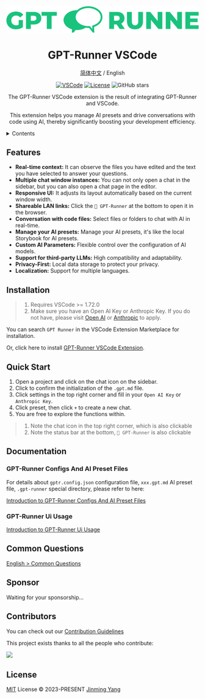 <div align="center">
<img src="../../website/static/img/svg/logo-text.svg" alt="icon"/>

<h1 align="center">GPT-Runner VSCode</h1>

[简体中文](https://github.com/nicepkg/gpt-runner/tree/main/packages/gpt-runner-vscode/README_CN.md) / English

[![VSCode](https://img.shields.io/badge/VSCode-Extension-blue?logo=visualstudiocode)](https://marketplace.visualstudio.com/items?itemName=nicepkg.gpt-runner) [![License](https://img.shields.io/github/license/nicepkg/gpt-runner)](https://github.com/nicepkg/gpt-runner/blob/main/LICENSE)
![GitHub stars](https://img.shields.io/github/stars/nicepkg/gpt-runner?style=social)

The GPT-Runner VSCode extension is the result of integrating GPT-Runner and VSCode.

This extension helps you manage AI presets and drive conversations with code using AI, thereby significantly boosting your development efficiency.

</div>

<details>
<summary>Contents</summary><br>

- [Features](#features)
- [Installation](#installation)
- [Quick Start](#quick-start)
- [Documentation](#documentation)
  - [GPT-Runner Configs And AI Preset Files](#gpt-runner-configs-and-ai-preset-files)
  - [GPT-Runner Ui Usage](#gpt-runner-ui-usage)
- [Common Questions](#common-questions)
- [Sponsor](#sponsor)
- [Contributors](#contributors)
- [License](#license)

<br></details>

## Features

- **Real-time context:** It can observe the files you have edited and the text you have selected to answer your questions.
- **Multiple chat window instances:** You can not only open a chat in the sidebar, but you can also open a chat page in the editor.
- **Responsive UI:** It adjusts its layout automatically based on the current window width.
- **Shareable LAN links:** Click the `🚀 GPT-Runner` at the bottom to open it in the browser.
- **Conversation with code files:** Select files or folders to chat with AI in real-time.
- **Manage your AI presets:** Manage your AI presets, it's like the local Storybook for AI presets.
- **Custom AI Parameters:** Flexible control over the configuration of AI models.
- **Support for third-party LLMs:** High compatibility and adaptability.
- **Privacy-First:** Local data storage to protect your privacy.
- **Localization:** Support for multiple languages.

## Installation

> 1. Requires VSCode >= 1.72.0
> 2. Make sure you have an Open AI Key or Anthropic Key. If you do not have, please visit [Open AI](https://platform.openai.com/) or [Anthropic](https://www.anthropic.com/product/) to apply.

You can search `GPT Runner` in the VSCode Extension Marketplace for installation.

Or, click here to install [GPT-Runner VSCode Extension](https://marketplace.visualstudio.com/items?itemName=nicepkg.gpt-runner).

## Quick Start

1. Open a project and click on the chat icon on the sidebar.
2. Click to confirm the initialization of the `.gpt.md` file.
3. Click settings in the top right corner and fill in your `Open AI Key` or `Anthropic Key`.
4. Click preset, then click `+` to create a new chat.
5. You are free to explore the functions within.

> 1. Note the chat icon in the top right corner, which is also clickable
> 2. Note the status bar at the bottom, `🚀 GPT-Runner` is also clickable

## Documentation

### GPT-Runner Configs And AI Preset Files

For details about `gptr.config.json` configuration file, `xxx.gpt.md` AI preset file, `.gpt-runner` special directory, please refer to here:

[Introduction to GPT-Runner Configs And AI Preset Files](https://github.com/nicepkg/gpt-runner/blob/main/docs/gpt-config.en.md)

### GPT-Runner Ui Usage

[Introduction to GPT-Runner Ui Usage](https://github.com/nicepkg/gpt-runner/blob/main/docs/ui-usage.en.md)


## Common Questions

[English > Common Questions](https://github.com/nicepkg/gpt-runner/tree/main/docs/faq.en.md)

## Sponsor

Waiting for your sponsorship...

## Contributors

You can check out our [Contribution Guidelines](https://github.com/nicepkg/gpt-runner/tree/main/CONTRIBUTING.md)

This project exists thanks to all the people who contribute:

<a href="https://github.com/nicepkg/gpt-runner/graphs/contributors">
  <img src="https://contrib.rocks/image?repo=nicepkg/gpt-runner" />
</a>

## License

[MIT](https://github.com/nicepkg/gpt-runner/tree/main/LICENSE) License &copy; 2023-PRESENT [Jinming Yang](https://github.com/2214962083)
